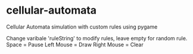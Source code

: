 # cellular-automata
Cellular Automata simulation with custom rules using pygame

Change varibale 'ruleString' to modify rules, leave empty for random rule.
Space = Pause
Left Mouse = Draw
Right Mouse = Clear
